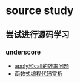 # source study

## 尝试进行源码学习

### underscore
- [apply和call的效率问题](http://blog.leanote.com/post/walkerking/apply%E5%92%8Ccall)
- [函数式编程代码赏析](http://blog.leanote.com/post/walkerking/%E5%87%BD%E6%95%B0%E5%BC%8F%E7%BC%96%E7%A8%8B)

